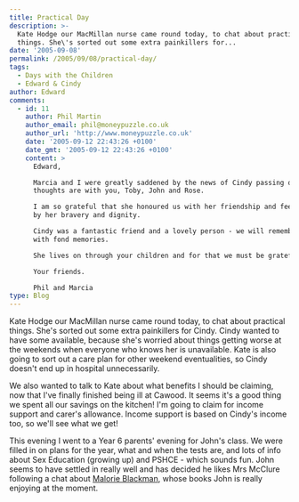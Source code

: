 ```yaml
---
title: Practical Day
description: >-
  Kate Hodge our MacMillan nurse came round today, to chat about practical
  things. She\'s sorted out some extra painkillers for...
date: '2005-09-08'
permalink: /2005/09/08/practical-day/
tags:
  - Days with the Children
  - Edward & Cindy
author: Edward
comments:
  - id: 11
    author: Phil Martin
    author_email: phil@moneypuzzle.co.uk
    author_url: 'http://www.moneypuzzle.co.uk'
    date: '2005-09-12 22:43:26 +0100'
    date_gmt: '2005-09-12 22:43:26 +0100'
    content: >
      Edward,

      Marcia and I were greatly saddened by the news of Cindy passing on and our
      thoughts are with you, Toby, John and Rose.

      I am so grateful that she honoured us with her friendship and feel humbled
      by her bravery and dignity.

      Cindy was a fantastic friend and a lovely person - we will remember her
      with fond memories.

      She lives on through your children and for that we must be grateful.

      Your friends.

      Phil and Marcia
type: Blog
---
```


Kate Hodge our MacMillan nurse came round today, to chat about practical
things. She\'s sorted out some extra painkillers for Cindy. Cindy wanted
to have some available, because she\'s worried about things getting
worse at the weekends when everyone who knows her is unavailable. Kate
is also going to sort out a care plan for other weekend eventualities,
so Cindy doesn\'t end up in hospital unnecessarily.

We also wanted to talk to Kate about what benefits I should be claiming,
now that I\'ve finally finished being ill at Cawood. It seems it\'s a
good thing we spent all our savings on the kitchen! I\'m going to claim
for income support and carer\'s allowance. Income support is based on
Cindy\'s income too, so we\'ll see what we get!

This evening I went to a Year 6 parents\' evening for John\'s class. We
were filled in on plans for the year, what and when the tests are, and
lots of info about Sex Education (growing up) and PSHCE - which sounds
fun. John seems to have settled in really well and has decided he likes
Mrs McClure following a chat about [Malorie Blackman][1], whose books
John is really enjoying at the moment.



[1]: https://www.malorieblackman.co.uk/
